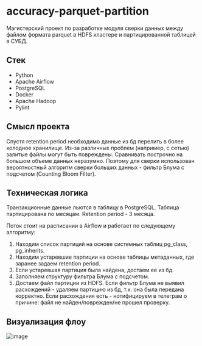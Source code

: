# accuracy-parquet-partition

Магистерский проект по разработке модуля сверки данных между файлом формата parquet в HDFS кластере и партицированной таблицей в СУБД.

## Стек

- Python
- Apache Airflow
- PostgreSQL
- Docker
- Apache Hadoop
- Pylint

## Смысл проекта

Спустя retention period необходимо данные из бд перелить в более холодное хранилище. Из-за различных проблем (например, с сетью) залитые файлы могут быть повреждены. Сравнивать построчно на большом объеме данных неразумно. Поэтому для сверки использован вероятностный алгоритм сверки больших данных - фильтр Блума с подсчетом (Counting Bloom Filter). 

## Техническая логика

Транзакционные данные льются в таблицу в PostgreSQL. Таблица партицирована по месяцам. Retention period - 3 месяца.

Поток стоит на расписании в Airflow и работает по следующему алгоритму:
1. Находим список партиций на основе системных таблиц pg_class, pg_inherits.
2. Находим устаревшие партиции на основе таблицы метаданных, где заранее задаем retention period.
3. Если устаревшая партиция была найдена, достаем ее из бд.
4. Заполняем структуру фильтра Блума с подсчетом.
5. Достаем файл партиции из HDFS. Если фильтр Блума не выявил расхождений - удаляем партицию из бд, т.к. она была передана корректно. Если расхождения есть - нотифицируем в телеграм о причине: файл не найден/поврежден/не прошел проверку.

## Визуализация флоу

![image](https://github.com/user-attachments/assets/c4dbe1e7-93aa-4307-8cae-402ac6c3385b)

